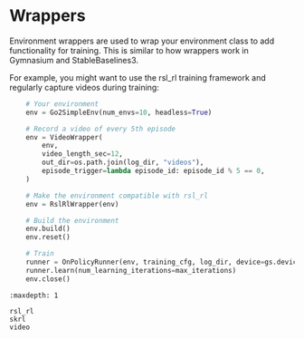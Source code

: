 # Wrappers

Environment wrappers are used to wrap your environment class to add functionality for training. This is similar to how wrappers work in Gymnasium and StableBaselines3.

For example, you might want to use the rsl_rl training framework and regularly capture videos during training:

```python
    # Your environment
    env = Go2SimpleEnv(num_envs=10, headless=True)

    # Record a video of every 5th episode
    env = VideoWrapper(
        env,
        video_length_sec=12,
        out_dir=os.path.join(log_dir, "videos"),
        episode_trigger=lambda episode_id: episode_id % 5 == 0,
    )

    # Make the environment compatible with rsl_rl
    env = RslRlWrapper(env)

    # Build the environment
    env.build()
    env.reset()

    # Train
    runner = OnPolicyRunner(env, training_cfg, log_dir, device=gs.device)
    runner.learn(num_learning_iterations=max_iterations)
    env.close()
```

```{toctree}
:maxdepth: 1

rsl_rl
skrl
video
```
